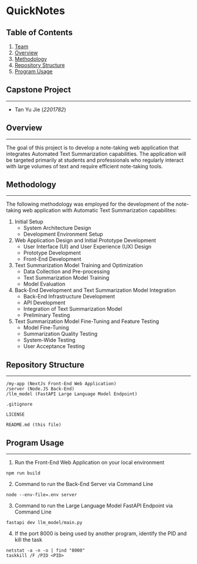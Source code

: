 # QuickNotes
## Table of Contents
1. [Team](#capstone-project)
2. [Overview](#overview)
3. [Methodology](#methodology)
4. [Repository Structure](#repository-structure)
5. [Program Usage](#program-usage)

## Capstone Project
---
- Tan Yu Jie (*2201782*)

## Overview
---
The goal of this project is to develop a note-taking web application that integrates Automated Text Summarization capabilities. The application will be targeted primarily at students and professionals who regularly interact with large volumes of text and require efficient note-taking tools.

## Methodology
---
The following methodology was employed for the development of the note-taking web application with Automatic Text Summarization capabilites:
1. Initial Setup
    - System Architecture Design
    - Development Environment Setup
2. Web Application Design and Initial Prototype Development
    - User Interface (UI) and User Experience (UX) Design
    - Prototype Development
    - Front-End Development
3. Text Summarization Model Training and Optimization
    - Data Collection and Pre-processing
    - Text Summarization Model Training
    - Model Evaluation
4. Back-End Development and Text Summarization Model Integration
    - Back-End Infrastructure Development
    - API Development
    - Integration of Text Summarization Model
    - Preliminary Testing
5. Text Summarization Model Fine-Tuning and Feature Testing
    - Model Fine-Tuning
    - Summarization Quality Testing
    - System-Wide Testing
    - User Acceptance Testing

## Repository Structure
---
```
/my-app (NextJs Front-End Web Application)
/server (Node.JS Back-End)
/llm_model (FastAPI Large Language Model Endpoint)

.gitignore

LICENSE

README.md (this file)
```

## Program Usage
---
1. Run the Front-End Web Application on your local environment
```shell
npm run build
```

2. Command to run the Back-End Server via Command Line
```shell
node --env-file=.env server
```

3. Command to run the Large Language Model FastAPI Endpoint via Command Line
```shell
fastapi dev llm_model/main.py
```

4. If the port 8000 is being used by another program, identify the PID and kill the task
```shell
netstat -a -n -o | find "8000"
taskkill /F /PID <PID>
```
